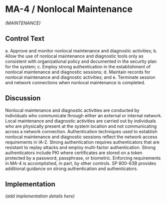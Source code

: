 # MA-4 / Nonlocal Maintenance

_(MAINTENANCE)_

## Control Text


a. Approve and monitor nonlocal maintenance and diagnostic activities;
b. Allow the use of nonlocal maintenance and diagnostic tools only as consistent with organizational policy and documented in the security plan for the system;
c. Employ strong authentication in the establishment of nonlocal maintenance and diagnostic sessions;
d. Maintain records for nonlocal maintenance and diagnostic activities; and
e. Terminate session and network connections when nonlocal maintenance is completed.

## Discussion

Nonlocal maintenance and diagnostic activities are conducted by individuals who communicate through either an external or internal network. Local maintenance and diagnostic activities are carried out by individuals who are physically present at the system location and not communicating across a network connection. Authentication techniques used to establish nonlocal maintenance and diagnostic sessions reflect the network access requirements in IA-2. Strong authentication requires authenticators that are resistant to replay attacks and employ multi-factor authentication. Strong authenticators include PKI where certificates are stored on a token protected by a password, passphrase, or biometric. Enforcing requirements in MA-4 is accomplished, in part, by other controls. SP 800-63B provides additional guidance on strong authentication and authenticators.

## Implementation

_(add implementation details here)_